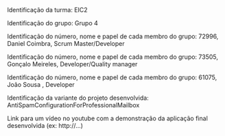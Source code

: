 Identificação da turma: EIC2

Identificação do grupo: Grupo 4

Identificação do número, nome e papel de cada membro do grupo: 72996, Daniel Coimbra, Scrum Master/Developer

Identificação do número, nome e papel de cada membro do grupo: 73505, Gonçalo Meireles, Developer/Quality manager

Identificação do número, nome e papel de cada membro do grupo: 61075, João Sousa , Developer

Identificação da variante do projeto desenvolvida: AntiSpamConfigurationForProfessionalMailbox

Link para um vídeo no youtube com a demonstração da aplicação final desenvolvida (ex: http://...)
